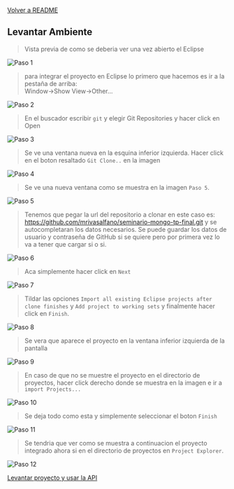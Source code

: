 [Volver a README](README.md)

## Levantar Ambiente

> Vista previa de como se deberia ver una vez abierto el Eclipse  
  
![Paso 1](/img/image1.png)  
  
  
> para integrar el proyecto en Eclipse lo primero que hacemos es ir a la pestaña de arriba:  
Window->Show View->Other...  
  
![Paso 2](/img/image11.png)
  
> En el buscador escribir `git` y elegir Git Repositories y hacer click en Open
  
![Paso 3](/img/image3.png)
  
> Se ve una ventana nueva en la esquina inferior izquierda.
Hacer click en el boton resaltado `Git Clone..` en la imagen
  
![Paso 4](/img/image22.png)
  
> Se ve una nueva ventana como se muestra en la imagen `Paso 5`.
  
![Paso 5](/img/image18.png)
  
> Tenemos que pegar la url del repositorio a clonar en este caso es:
https://github.com/mrivasalfano/seminario-mongo-tp-final.git y se autocompletaran los datos necesarios.
Se puede guardar los datos de usuario y contraseña de GitHub si se quiere pero por primera vez lo va a tener que cargar si o si.

![Paso 6](/img/image9.png)
  
> Aca simplemente hacer click en `Next`  
  
![Paso 7](/img/image2.png)  
  
> Tildar las opciones `Import all existing Eclipse projects after clone finishes` y `Add project to working sets` y finalmente hacer click en `Finish`.  
  
![Paso 8](/img/image13.png)  
  
> Se vera que aparece el proyecto en la ventana inferior izquierda de la pantalla  
  
![Paso 9](/img/image12.png)  
  
> En caso de que no se muestre el proyecto en el directorio de proyectos, hacer click derecho donde se muestra en la imagen e ir a `import Projects...`  
  
![Paso 10](/img/image15.png)  
  
> Se deja todo como esta y simplemente seleccionar el boton `Finish`  
  
![Paso 11](/img/image10.png)  
  
> Se tendria que ver como se muestra a continuacion el proyecto integrado ahora si en el directorio de proyectos en `Project Explorer`.  
  
![Paso 12](/img/image7.png)

[Levantar proyecto y usar la API](LevantarProyecto.md)
